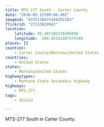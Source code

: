```yaml
---
title: MTS-277 South - Carter County
date: "2016-05-15T09:00:40Z"
imageid: "4335118674104292283"
flickrid: "27133829942"
location:
    latitude: 45.487305338496896
    longitude: -104.43161487579346
places: []
counties:
    - Carter County|Montana|United States
countries:
    - United States
states:
    - Montana|United States
highwaytypes:
    - Montana State Secondary Highway
highways:
    - MTS-277
tags:
    - Shield

---
```

MTS-277 South in Carter County.